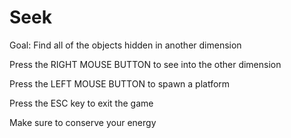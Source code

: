 # Seek

Goal: Find all of the objects hidden in another dimension



Press the RIGHT MOUSE BUTTON to see into the other dimension



Press the LEFT MOUSE BUTTON to spawn a platform



Press the ESC key to exit the game



Make sure to conserve your energy
